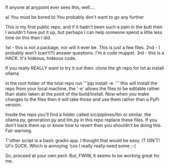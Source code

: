 If anyone at anypoint ever sees this, well....

a) You must be bored
b) You probably don't want to go any further


This is my first public repo, and if it hadn't been such a pain in the butt then I wouldn't have put it up, but perhaps I can help someone spend a little less time on this than I did.

1st - this is not a package, nor will it ever be.  This is just a few files.
2nd - I probably won't (can't?!) answer questions.  I'm a code muppet.
3rd - this is a HACK.  It's hideous, hideous code.


If you really REALLY want to try it out then:
clone the gh repo for txt ai
install ollama

in the root folder of the txtai repo run
'''pip install -e .'''
this will install the repo from your local machine, the '-e' allows the files to be editable rather than static taken at the point of the build/install.  Now when you make changes to the files then it will take those and use them rather than a PyPi version.


Inside the repo you'll find a folder called src/piplines/llm or similar.
the ollama.py, generation.py and llm.py in this repo replace these files.  If you don't back them up or know how to revert then you shouldn't be doing this.  Fair warning.

T'other script is a basic gradio app.  I thought that would be easy.  IT ISN'T!  UI's SUCK.  Which is annoying 'cos I really really need some ;-(

So, proceed at your own peril.  But, FWIW, it seems to be working great for me.
